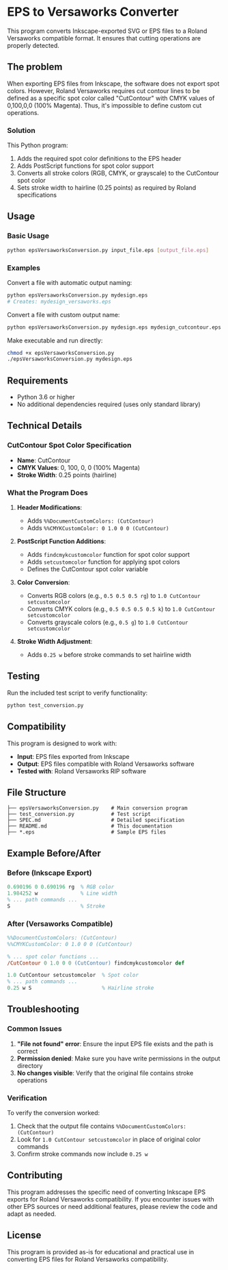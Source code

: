 # EPS to Versaworks Converter

This program converts Inkscape-exported SVG or EPS files to a Roland Versaworks compatible format. It ensures that cutting operations are properly detected.

## The problem

When exporting EPS files from Inkscape, the software does not export spot colors. However, Roland Versaworks requires cut contour lines to be defined as a specific spot color called "CutContour" with CMYK values of 0,100,0,0 (100% Magenta). Thus, it's impossible to define custom cut operations. 

### Solution
This Python program:
1. Adds the required spot color definitions to the EPS header
2. Adds PostScript functions for spot color support
3. Converts all stroke colors (RGB, CMYK, or grayscale) to the CutContour spot color
4. Sets stroke width to hairline (0.25 points) as required by Roland specifications

## Usage

### Basic Usage
```bash
python epsVersaworksConversion.py input_file.eps [output_file.eps]
```

### Examples

Convert a file with automatic output naming:
```bash
python epsVersaworksConversion.py mydesign.eps
# Creates: mydesign_versaworks.eps
```

Convert a file with custom output name:
```bash
python epsVersaworksConversion.py mydesign.eps mydesign_cutcontour.eps
```

Make executable and run directly:
```bash
chmod +x epsVersaworksConversion.py
./epsVersaworksConversion.py mydesign.eps
```

## Requirements

- Python 3.6 or higher
- No additional dependencies required (uses only standard library)

## Technical Details

### CutContour Spot Color Specification
- **Name**: CutContour
- **CMYK Values**: 0, 100, 0, 0 (100% Magenta)
- **Stroke Width**: 0.25 points (hairline)

### What the Program Does

1. **Header Modifications**:
   - Adds `%%DocumentCustomColors: (CutContour)`
   - Adds `%%CMYKCustomColor: 0 1.0 0 0 (CutContour)`

2. **PostScript Function Additions**:
   - Adds `findcmykcustomcolor` function for spot color support
   - Adds `setcustomcolor` function for applying spot colors
   - Defines the CutContour spot color variable

3. **Color Conversion**:
   - Converts RGB colors (e.g., `0.5 0.5 0.5 rg`) to `1.0 CutContour setcustomcolor`
   - Converts CMYK colors (e.g., `0.5 0.5 0.5 0.5 k`) to `1.0 CutContour setcustomcolor`
   - Converts grayscale colors (e.g., `0.5 g`) to `1.0 CutContour setcustomcolor`

4. **Stroke Width Adjustment**:
   - Adds `0.25 w` before stroke commands to set hairline width

## Testing

Run the included test script to verify functionality:
```bash
python test_conversion.py
```

## Compatibility

This program is designed to work with:
- **Input**: EPS files exported from Inkscape
- **Output**: EPS files compatible with Roland Versaworks software
- **Tested with**: Roland Versaworks RIP software

## File Structure

```
├── epsVersaworksConversion.py    # Main conversion program
├── test_conversion.py            # Test script
├── SPEC.md                       # Detailed specification
├── README.md                     # This documentation
├── *.eps                         # Sample EPS files
```

## Example Before/After

### Before (Inkscape Export)
```postscript
0.690196 0 0.690196 rg  % RGB color
1.984252 w              % Line width
% ... path commands ...
S                       % Stroke
```

### After (Versaworks Compatible)
```postscript
%%DocumentCustomColors: (CutContour)
%%CMYKCustomColor: 0 1.0 0 0 (CutContour)

% ... spot color functions ...
/CutContour 0 1.0 0 0 (CutContour) findcmykcustomcolor def

1.0 CutContour setcustomcolor  % Spot color
% ... path commands ...
0.25 w S                       % Hairline stroke
```

## Troubleshooting

### Common Issues

1. **"File not found" error**: Ensure the input EPS file exists and the path is correct
2. **Permission denied**: Make sure you have write permissions in the output directory
3. **No changes visible**: Verify that the original file contains stroke operations

### Verification

To verify the conversion worked:
1. Check that the output file contains `%%DocumentCustomColors: (CutContour)`
2. Look for `1.0 CutContour setcustomcolor` in place of original color commands
3. Confirm stroke commands now include `0.25 w`

## Contributing

This program addresses the specific need of converting Inkscape EPS exports for Roland Versaworks compatibility. If you encounter issues with other EPS sources or need additional features, please review the code and adapt as needed.

## License

This program is provided as-is for educational and practical use in converting EPS files for Roland Versaworks compatibility.